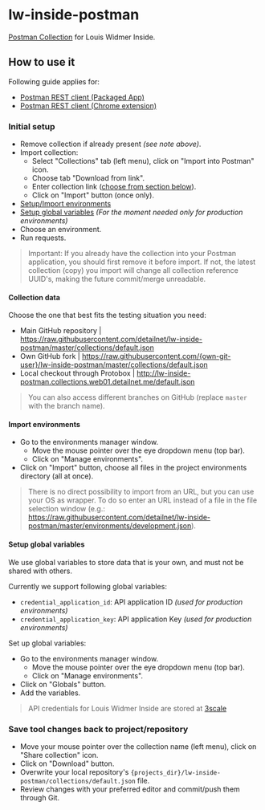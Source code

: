 # lw-inside-postman
[Postman Collection](https://www.getpostman.com/) for Louis Widmer Inside.

## How to use it
Following guide applies for:

- [Postman REST client (Packaged App)](https://www.getpostman.com/)
- [Postman REST client (Chrome extension)](https://chrome.google.com/webstore/detail/postman-rest-client/fdmmgilgnpjigdojojpjoooidkmcomcm)

### Initial setup
 
- Remove collection if already present _(see note above)_.
- Import collection:
  - Select "Collections" tab (left menu), click on "Import into Postman" icon.
  - Choose tab "Download from link".
  - Enter collection link ([choose from section below](#collection-data)).
  - Click on "Import" button (once only).
- [Setup/Import environments](#import-environments)
- [Setup global variables](#setup-global-variables) _(For the moment needed only for production environments)_
- Choose an environment.
- Run requests.

> Important: If you already have the collection into your Postman application, you should first remove it before import.
> If not, the latest collection (copy) you import will change all collection reference UUID's, making the future commit/merge unreadable.

#### Collection data

Choose the one that best fits the testing situation you need:

- Main GitHub repository | https://raw.githubusercontent.com/detailnet/lw-inside-postman/master/collections/default.json
- Own GitHub fork | https://raw.githubusercontent.com/{own-git-user}/lw-inside-postman/master/collections/default.json
- Local checkout through Protobox | http://lw-inside-postman.collections.web01.detailnet.me/default.json

> You can also access different branches on GitHub (replace `master` with the branch name).

#### Import environments

- Go to the environments manager window.
  - Move the mouse pointer over the eye dropdown menu (top bar).
  - Click on "Manage environments".
- Click on "Import" button, choose all files in the project environments directory (all at once).

> There is no direct possibility to import from an URL, but you can use your OS as wrapper. 
> To do so enter an URL instead of a file in the file selection window (e.g.: https://raw.githubusercontent.com/detailnet/lw-inside-postman/master/environments/development.json).

#### Setup global variables

We use global variables to store data that is your own, and must not be shared with others.

Currently we support following global variables:

 - `credential_application_id`: API application ID _(used for production environments)_
 - `credential_application_key`: API application Key _(used for production environments)_

Set up global variables:

- Go to the environments manager window.
  - Move the mouse pointer over the eye dropdown menu (top bar).
  - Click on "Manage environments".
- Click on "Globals" button.
- Add the variables.

> API credentials for Louis Widmer Inside are stored at [3scale](https://detailnet-admin.3scale.net)

### Save tool changes back to project/repository

- Move your mouse pointer over the collection name (left menu), click on "Share collection" icon.
- Click on "Download" button.
- Overwrite your local repository's `{projects_dir}/lw-inside-postman/collections/default.json` file.
- Review changes with your preferred editor and commit/push them through Git.
